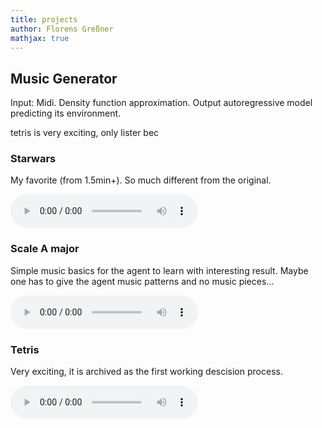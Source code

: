 ```yaml
---
title: projects
author: Florens Greßner
mathjax: true
---
```


## Music Generator

Input: Midi. Density function approximation. Output autoregressive model predicting its environment.

 tetris is very exciting, only lister bec

### Starwars

My favorite (from 1.5min+). So much different from the original.

<audio controls="controls">
  <source type="audio/wav" src="./nc_starwars_001.wav"></source>
  <p>Your browser does not support the audio element.</p>
</audio>

### Scale A major

Simple music basics for the agent to learn with interesting result. Maybe one has to give the agent music patterns and no music pieces...

<audio controls="controls">
  <source type="audio/wav" src="./nc_scale_a_major.wav"></source>
  <p>Your browser does not support the audio element.</p>
</audio>

### Tetris

Very exciting, it is archived as the first working descision process.

<audio controls="controls">
  <source type="audio/wav" src="./nc_tetris001.wav"></source>
  <p>Your browser does not support the audio element.</p>
</audio>


